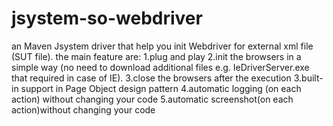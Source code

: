 jsystem-so-webdriver
====================

an Maven Jsystem driver that help you init Webdriver for external xml file (SUT file). 
the main feature are: 
1.plug and play 
2.init the browsers in a simple way (no need to download additional files e.g. IeDriverServer.exe that required in case of IE).
3.close the browsers after the execution 
3.built-in support in Page Object design pattern 
4.automatic logging (on each action) without changing your code
5.automatic screenshot(on each action)without changing your code  
